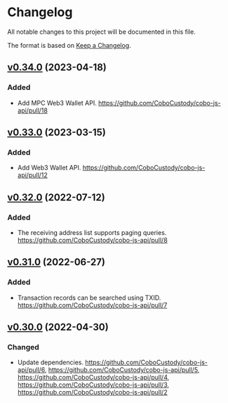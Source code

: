 # Changelog

All notable changes to this project will be documented in this file.

The format is based on [Keep a Changelog](https://keepachangelog.com/en/1.0.0/).

## [v0.34.0] (2023-04-18)
[v0.34.0]: https://github.com/CoboCustody/cobo-js-api/compare/v0.33.0...v0.34.0
### Added
- Add MPC Web3 Wallet API. https://github.com/CoboCustody/cobo-js-api/pull/18

## [v0.33.0] (2023-03-15)
[v0.33.0]: https://github.com/CoboCustody/cobo-js-api/compare/v0.32.0...v0.33.0
### Added
- Add Web3 Wallet API. https://github.com/CoboCustody/cobo-js-api/pull/12

## [v0.32.0] (2022-07-12)
[v0.32.0]: https://github.com/CoboCustody/cobo-js-api/compare/v0.31.0...v0.32.0

### Added
- The receiving address list supports paging queries. https://github.com/CoboCustody/cobo-js-api/pull/8


## [v0.31.0] (2022-06-27)
[v0.31.0]: https://github.com/CoboCustody/cobo-js-api/compare/v0.30.0...v0.31.0

### Added 
- Transaction records can be searched using TXID. https://github.com/CoboCustody/cobo-js-api/pull/7


## [v0.30.0] (2022-04-30)
[v0.30.0]: https://github.com/CoboCustody/cobo-js-api/compare/v0.29.0...v0.30.0

### Changed
- Update dependencies. https://github.com/CoboCustody/cobo-js-api/pull/6, https://github.com/CoboCustody/cobo-js-api/pull/5, https://github.com/CoboCustody/cobo-js-api/pull/4, https://github.com/CoboCustody/cobo-js-api/pull/3, https://github.com/CoboCustody/cobo-js-api/pull/2





